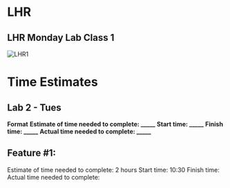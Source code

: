 # LHR
## LHR Monday Lab Class 1 

![LHR1](/assets/)

# Time Estimates
## Lab 2 - Tues
**Format**
**Estimate of time needed to complete: _____**
**Start time: _____**
**Finish time: _____**
**Actual time needed to complete: _____**

## Feature #1: 
Estimate of time needed to complete: 2 hours
Start time: 10:30
Finish time:  
Actual time needed to complete: 